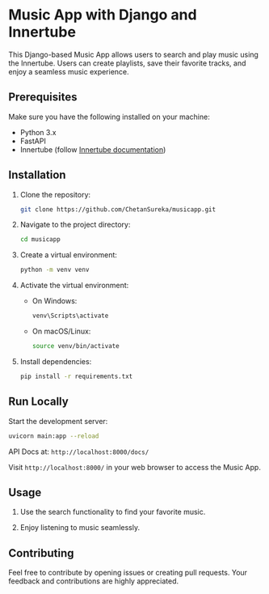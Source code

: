 # Music App with Django and Innertube

This Django-based Music App allows users to search and play music using the Innertube. Users can create playlists, save their favorite tracks, and enjoy a seamless music experience.

## Prerequisites

Make sure you have the following installed on your machine:

- Python 3.x
- FastAPI
- Innertube (follow [Innertube documentation](https://github.com/tombulled/innertube))

## Installation

1. Clone the repository:

    ```bash
    git clone https://github.com/ChetanSureka/musicapp.git
    ```

2. Navigate to the project directory:

    ```bash
    cd musicapp
    ```

3. Create a virtual environment:

    ```bash
    python -m venv venv
    ```

4. Activate the virtual environment:

    - On Windows:

        ```bash
        venv\Scripts\activate
        ```

    - On macOS/Linux:

        ```bash
        source venv/bin/activate
        ```

5. Install dependencies:

    ```bash
    pip install -r requirements.txt
    ```

## Run Locally

Start the development server:

```bash
uvicorn main:app --reload
```

API Docs at: `http://localhost:8000/docs/`


Visit `http://localhost:8000/` in your web browser to access the Music App.

## Usage

1. Use the search functionality to find your favorite music.

2. Enjoy listening to music seamlessly.

## Contributing

Feel free to contribute by opening issues or creating pull requests. Your feedback and contributions are highly appreciated.
